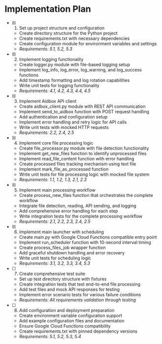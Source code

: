 # Implementation Plan

- [x] 1. Set up project structure and configuration

  - Create directory structure for the Python project
  - Create requirements.txt with necessary dependencies
  - Create configuration module for environment variables and settings
  - _Requirements: 5.1, 5.2, 5.3_

- [x] 2. Implement logging functionality

  - Create logger.py module with file-based logging setup
  - Implement log_info, log_error, log_warning, and log_success functions
  - Add timestamp formatting and log rotation capabilities
  - Write unit tests for logging functionality
  - _Requirements: 4.1, 4.2, 4.3, 4.4, 4.5_

- [x] 3. Implement Aidbox API client

  - Create aidbox_client.py module with REST API communication
  - Implement send_to_aidbox function with POST request handling
  - Add authentication and configuration setup
  - Implement error handling and retry logic for API calls
  - Write unit tests with mocked HTTP requests
  - _Requirements: 2.2, 2.4, 2.5_

- [x] 4. Implement core file processing logic

  - Create file_processor.py module with file detection functionality
  - Implement get_new_files function to identify unprocessed files
  - Implement read_file_content function with error handling
  - Create processed files tracking mechanism using text file
  - Implement mark_file_as_processed function
  - Write unit tests for file processing logic with mocked file system
  - _Requirements: 1.1, 1.2, 1.3, 2.1, 2.3_

- [x] 5. Implement main processing workflow

  - Create process_new_files function that orchestrates the complete workflow
  - Integrate file detection, reading, API sending, and logging
  - Add comprehensive error handling for each step
  - Write integration tests for the complete processing workflow
  - _Requirements: 2.1, 2.2, 2.3, 2.4, 2.5_

- [x] 6. Implement main launcher with scheduling

  - Create main.py with Google Cloud Functions compatible entry point
  - Implement run_scheduler function with 10-second interval timing
  - Create process_files_job wrapper function
  - Add graceful shutdown handling and error recovery
  - Write unit tests for scheduling logic
  - _Requirements: 3.1, 3.2, 3.3, 3.4, 5.3_

- [ ] 7. Create comprehensive test suite

  - Set up test directory structure with fixtures
  - Create integration tests that test end-to-end file processing
  - Add test files and mock API responses for testing
  - Implement error scenario tests for various failure conditions
  - _Requirements: All requirements validation through testing_

- [ ] 8. Add configuration and deployment preparation
  - Create environment variable configuration support
  - Add example configuration files and documentation
  - Ensure Google Cloud Functions compatibility
  - Create requirements.txt with pinned dependency versions
  - _Requirements: 5.1, 5.2, 5.3, 5.4_
